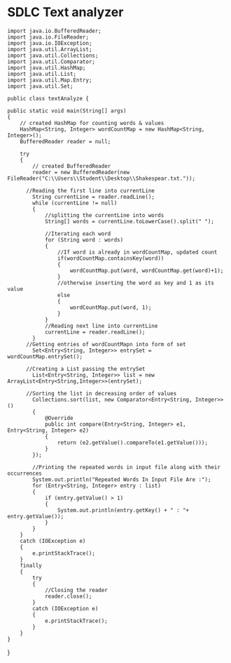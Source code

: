 # SDLC Text analyzer

    import java.io.BufferedReader;
    import java.io.FileReader;
    import java.io.IOException;
    import java.util.ArrayList;
    import java.util.Collections;
    import java.util.Comparator;
    import java.util.HashMap;
    import java.util.List;
    import java.util.Map.Entry;
    import java.util.Set;

    public class textAnalyze {

	public static void main(String[] args) 
    {   
		// created HashMap for counting words & values
        HashMap<String, Integer> wordCountMap = new HashMap<String, Integer>();
        BufferedReader reader = null;
         
        try
        {
        	// created BufferedReader 
            reader = new BufferedReader(new FileReader("C:\\Users\\Student\\Desktop\\Shakespear.txt."));
             
          //Reading the first line into currentLine
            String currentLine = reader.readLine();
            while (currentLine != null)
            {   
                //splitting the currentLine into words  
                String[] words = currentLine.toLowerCase().split(" ");
                
                //Iterating each word
                for (String word : words)
                {
                    //If word is already in wordCountMap, updated count
                    if(wordCountMap.containsKey(word))
                    {
                    	wordCountMap.put(word, wordCountMap.get(word)+1);
                    }
                    //otherwise inserting the word as key and 1 as its value
                    else
                    {
                        wordCountMap.put(word, 1);
                    }
                }
                //Reading next line into currentLine
                currentLine = reader.readLine();
            }
          //Getting entries of wordCountMapn into form of set
            Set<Entry<String, Integer>> entrySet = wordCountMap.entrySet();
            
          //Creating a List passing the entrySet
            List<Entry<String, Integer>> list = new ArrayList<Entry<String,Integer>>(entrySet);
            
          //Sorting the list in decreasing order of values 
            Collections.sort(list, new Comparator<Entry<String, Integer>>() 
            {
                @Override
                public int compare(Entry<String, Integer> e1, Entry<String, Integer> e2) 
                {
                    return (e2.getValue().compareTo(e1.getValue()));
                }
            });
   
            //Printing the repeated words in input file along with their occurrences 
            System.out.println("Repeated Words In Input File Are :");
            for (Entry<String, Integer> entry : list) 
            {
            	if (entry.getValue() > 1)
                {
            		System.out.println(entry.getKey() + " : "+ entry.getValue());
                }
            }
        } 
        catch (IOException e) 
        {
            e.printStackTrace();
        }
        finally
        {
            try
            {
            	//Closing the reader
                reader.close();           
            }
            catch (IOException e) 
            {
                e.printStackTrace();
            }
        }
    }
}
